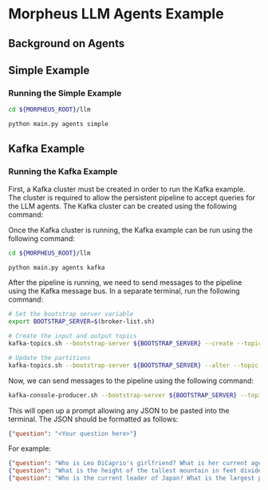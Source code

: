<!--
SPDX-FileCopyrightText: Copyright (c) 2023, NVIDIA CORPORATION & AFFILIATES. All rights reserved.
SPDX-License-Identifier: Apache-2.0

Licensed under the Apache License, Version 2.0 (the "License");
you may not use this file except in compliance with the License.
You may obtain a copy of the License at

http://www.apache.org/licenses/LICENSE-2.0

Unless required by applicable law or agreed to in writing, software
distributed under the License is distributed on an "AS IS" BASIS,
WITHOUT WARRANTIES OR CONDITIONS OF ANY KIND, either express or implied.
See the License for the specific language governing permissions and
limitations under the License.
-->

# Morpheus LLM Agents Example

<Insert Overview>

## Background on Agents

<Insert Background on LLM Agents and how they work>

## Simple Example

<Insert Simple Example description>

### Running the Simple Example

```bash
cd ${MORPHEUS_ROOT}/llm

python main.py agents simple
```

## Kafka Example

<Insert Kafka Example description>

### Running the Kafka Example

First, a Kafka cluster must be created in order to run the Kafka example. The cluster is required to allow the persistent pipeline to accept queries for the LLM agents. The Kafka cluster can be created using the following command:

<Insert instructions on starting a kafka cluster>

Once the Kafka cluster is running, the Kafka example can be run using the following command:

```bash
cd ${MORPHEUS_ROOT}/llm

python main.py agents kafka
```

After the pipeline is running, we need to send messages to the pipeline using the Kafka message bus. In a separate terminal, run the following command:

```bash
# Set the bootstrap server variable
export BOOTSTRAP_SERVER=$(broker-list.sh)

# Create the input and output topics
kafka-topics.sh --bootstrap-server ${BOOTSTRAP_SERVER} --create --topic input

# Update the partitions
kafka-topics.sh --bootstrap-server ${BOOTSTRAP_SERVER} --alter --topic input --partitions 3
```

Now, we can send messages to the pipeline using the following command:

```bash
kafka-console-producer.sh --bootstrap-server ${BOOTSTRAP_SERVER} --topic input
```

This will open up a prompt allowing any JSON to be pasted into the terminal. The JSON should be formatted as follows:

```json
{"question": "<Your question here>"}
```

For example:
```json
{"question": "Who is Leo DiCaprio's girlfriend? What is her current age raised to the 0.43 power?"}
{"question": "What is the height of the tallest mountain in feet divided by 2.23? Do not round your answer"}
{"question": "Who is the current leader of Japan? What is the largest prime number that is smaller that their age? Just say the number."}
```
